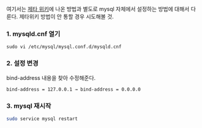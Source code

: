 여기서는 [제타 위키](https://zetawiki.com/wiki/MySQL_%EC%9B%90%EA%B2%A9_%EC%A0%91%EC%86%8D_%ED%97%88%EC%9A%A9)에 나온 방법과 별도로 mysql 자체에서 설정하는 방법에 대해서 다룬다. 제타위키 방법이 안 통할 경우 시도해볼 것.

### 1. mysqld.cnf 열기

```
sudo vi /etc/mysql/mysql.conf.d/mysqld.cnf
```

### 2. 설정 변경

bind-address 내용을 찾아 수정해준다.

```
bind-address = 127.0.0.1 → bind-address = 0.0.0.0
```

### 3. mysql 재시작

```sh
sudo service mysql restart
```
